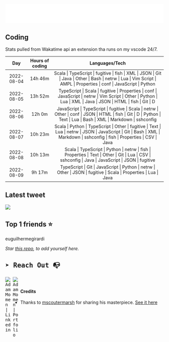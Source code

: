 
![test image size](/assets/welcome_message.gif)

## Coding
Stats pulled from Wakatime api an extension tha runs on my vscode 24/7.

|Day|Hours of coding|Languages/Tech|
|:-:|:-:|:-:|
|2022-08-04|14h 46m|Scala &#124; TypeScript &#124; fugitive &#124; fish &#124; XML &#124; JSON &#124; Git &#124; Java &#124; Other &#124; Bash &#124; netrw &#124; Lua &#124; Vim Script &#124; AMPL &#124; Properties &#124; conf &#124; JavaScript &#124; Python|
|2022-08-05|13h 52m|TypeScript &#124; Scala &#124; fugitive &#124; Properties &#124; conf &#124; JavaScript &#124; netrw &#124; Vim Script &#124; Other &#124; Python &#124; Lua &#124; XML &#124; Java &#124; JSON &#124; HTML &#124; fish &#124; Git &#124; D|
|2022-08-06|12h 0m|JavaScript &#124; TypeScript &#124; fugitive &#124; Scala &#124; netrw &#124; Other &#124; conf &#124; JSON &#124; HTML &#124; fish &#124; Git &#124; D &#124; Python &#124; Text &#124; Lua &#124; Bash &#124; XML &#124; Markdown &#124; sshconfig|
|2022-08-07|10h 23m|Scala &#124; Python &#124; TypeScript &#124; Other &#124; fugitive &#124; Text &#124; Lua &#124; netrw &#124; JSON &#124; JavaScript &#124; Git &#124; Bash &#124; XML &#124; Markdown &#124; sshconfig &#124; fish &#124; Properties &#124; CSV &#124; Java|
|2022-08-08|10h 13m|Scala &#124; TypeScript &#124; Python &#124; netrw &#124; fish &#124; Properties &#124; Text &#124; Other &#124; Git &#124; Lua &#124; CSV &#124; sshconfig &#124; Java &#124; JavaScript &#124; JSON &#124; fugitive|
|2022-08-09|9h 17m|TypeScript &#124; Git &#124; JavaScript &#124; Python &#124; netrw &#124; Other &#124; JSON &#124; fugitive &#124; Scala &#124; Properties &#124; Lua &#124; Java|

## Latest tweet
[<img src="<tweet-image-url>" width="400">](<tweet-url>)

## Top 1 friends ⭐️
euguilhermegirardi

*Star [this repo](https://github.com/AdamMomen/AdamMomen), to add yourself here.*


<samp>

## ➤ Reach Out :mailbox_with_no_mail:

>
  <a href="https://www.linkedin.com/in/adam-momen-99596275/">
     <img align="left" alt="Adam Momen | Linkedin" width="24px" src="./assets/Linkedin.svg" />
   </a>

   <a href="https://adammomen.com/">
     <img align="left" alt="Adam Momen | Portfolio" width="24px" src="./assets/web.svg" />
   </a>

</samp>

<br>

#### Credits
* Thanks to [mscoutermarsh](https://github.com/mscoutermarsh) for sharing his masterpiece. [See it here](https://github.com/mscoutermarsh/mscoutermarsh)